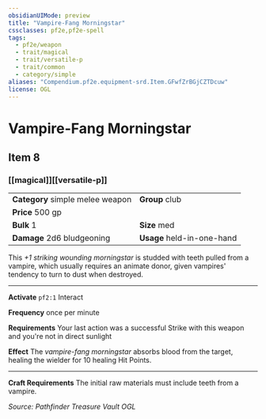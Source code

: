 ```yaml
---
obsidianUIMode: preview
title: "Vampire-Fang Morningstar"
cssclasses: pf2e,pf2e-spell
tags:
  - pf2e/weapon
  - trait/magical
  - trait/versatile-p
  - trait/common
  - category/simple
aliases: "Compendium.pf2e.equipment-srd.Item.GFwfZrBGjCZTDcuw"
license: OGL
---
```

# Vampire-Fang Morningstar
## Item 8
### [[magical]][[versatile-p]]

|  |  |
| -- | -- |
| **Category** simple melee weapon | **Group** club |
| **Price** 500 gp |  |
| **Bulk** 1 | **Size** med |
| **Damage** 2d6 bludgeoning  | **Usage** held-in-one-hand |



This _+1 striking wounding morningstar_ is studded with teeth pulled from a vampire, which usually requires an animate donor, given vampires' tendency to turn to dust when destroyed.

* * *

**Activate** `pf2:1` Interact

**Frequency** once per minute

**Requirements** Your last action was a successful Strike with this weapon and you're not in direct sunlight

**Effect** The _vampire-fang morningstar_ absorbs blood from the target, healing the wielder for 10 healing Hit Points.

* * *

**Craft Requirements** The initial raw materials must include teeth from a vampire.

*Source: Pathfinder Treasure Vault*
*OGL*